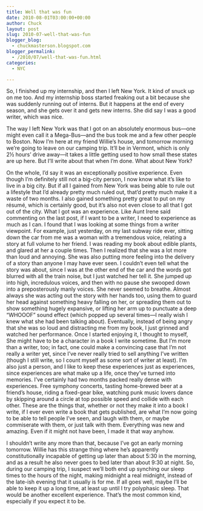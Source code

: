 ```yaml
---
title: Well that was fun
date: 2010-08-01T03:00:00+00:00
author: Chuck
layout: post
slug: 2010-07-well-that-was-fun
blogger_blog:
  - chuckmasterson.blogspot.com
blogger_permalink:
  - /2010/07/well-that-was-fun.html
categories:
  - NYC

---
```

So, I finished up my internship, and then I left New York. It kind of snuck up
on me too. And my internship boss started freaking out a bit because she was
suddenly running out of interns. But it happens at the end of every season, and
she gets over it and gets new interns. She did say I was a good writer, which
was nice.  

The way I left New York was that I got on an absolutely enormous bus—one might
even call it a Mega-Bus—and the bus took me and a few other people to Boston.
Now I’m here at my friend Willie’s house, and tomorrow morning we’re going to
leave on our camping trip. It’ll be in Vermont, which is only 2½ hours’ drive
away—it takes a little getting used to how small these states are up here. But
I’ll write about that when I’m done. What about New York?  

On the whole, I’d say it was an exceptionally positive experience. Even though
I’m definitely still not a big-city person, I now know what it’s like to live
in a big city. But if all I gained from New York was being able to rule out a
lifestyle that I’d already pretty much ruled out, that’d pretty much make it a
waste of two months. I also gained something pretty great to put on my résumé,
which is certainly good, but it’s also not even close to all that I got out of
the city. What I got was an experience. Like Aunt Irene said commenting on the
last post, if I want to be a writer, I need to experience as much as I can. I
found that I was looking at some things from a writer viewpoint. For example,
just yesterday, on my last subway ride ever, sitting down the car from me was a
woman with a tremendous voice, relating a story at full volume to her friend. I
was reading my book about edible plants, and glared at her a couple times. Then
I realized that she was a lot more than loud and annoying. She was also putting
more feeling into the delivery of a story than anyone I may have ever seen. I
couldn’t even tell what the story was about, since I was at the other end of
the car and the words got blurred with all the train noise, but I just watched
her tell it. She jumped up into high, incredulous voices, and then with no
pause she swooped down into a preposterously manly voices. She never seemed to
breathe. Almost always she was acting out the story with her hands too, using
them to guard her head against something heavy falling on her, or spreading
them out to show something hugely expansive, or lifting her arm up to punctuate
a deep “WHOOOF” sound effect (which popped up several times—I really wish I
knew what she had been talking about). Eventually, instead of being angry that
she was so loud and distracting me from my book, I just grinned and watched her
performance. Once I started enjoying it, I thought to myself, She might have to
be a character in a book I write sometime. But I’m more than a writer, too; in
fact, one could make a convincing case that I’m not really a writer yet, since
I’ve never really tried to sell anything I’ve written (though I still write, so
I count myself as some sort of writer at least). I’m also just a person, and I
like to keep these experiences just as experiences, since experiences are what
make up a life, once they’ve turned into memories. I’ve certainly had two
months packed really dense with experiences. Free symphony concerts, tasting
home-brewed beer at a friend’s house, riding a fixed-gear bike, watching punk
music lovers dance by skipping around a circle at top possible speed and
collide with each other. These are the things that, whether or not they make it
into a book I write, if I ever even write a book that gets published, are what
I’m now going to be able to tell people I’ve seen, and laugh with them, or
maybe commiserate with them, or just talk with them. Everything was new and
amazing. Even if it might not have been, I made it that way anyhow.  

I shouldn’t write any more than that, because I’ve got an early morning
tomorrow. Willie has this strange thing where he’s apparently constitutionally
incapable of getting up later than about 5:30 in the morning, and as a result
he also never goes to bed later than about 9:30 at night. So, during our
camping trip, I suspect we’ll both end up synching our sleep times to the hours
of the night, making midnight a real midnight, instead of the late-ish evening
that it usually is for me. If all goes well, maybe I’ll be able to keep it up a
long time, at least up until I try polyphasic sleep. That would be another
excellent experience. That’s the most common kind, especially if you expect it
to be.

